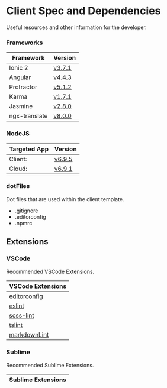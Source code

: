 # Client Spec and Dependencies

Useful resources and other information for the developer.

### Frameworks

| Framework | Version |
|---|---|
| Ionic 2 | [v3.7.1](https://github.com/ionic-team/ionic/compare/v3.7.0...v3.7.1) |
| Angular | [v4.4.3](https://github.com/angular/angular/blob/master/CHANGELOG.md#443-2017-09-19) |
| Protractor | [v5.1.2](https://github.com/angular/protractor/tree/5.1.2) |
| Karma | [v1.7.1](https://github.com/karma-runner/karma/tree/v1.7.1) |
| Jasmine | [v2.8.0](https://github.com/jasmine/jasmine/tree/v2.8.0) |
| ngx-translate | [v8.0.0](https://github.com/ngx-translate/core/tree/v8.0.0) |

### NodeJS

| Targeted App | Version |
|---|---|
| Client: | [v6.9.5](https://nodejs.org/docs/v6.9.5/api/) |
| Cloud: | [v6.9.1](https://nodejs.org/docs/v6.9.1/api/) |

### dotFiles

Dot files that are used within the client template.

+ .gitignore
+ .editorconfig
+ .npmrc

## Extensions

### VSCode

Recommended VSCode Extensions.

| VSCode Extensions |
|---|
| [editorconfig](https://marketplace.visualstudio.com/items?itemName=EditorConfig.EditorConfig) |
| [eslint](https://marketplace.visualstudio.com/items?itemName=dbaeumer.vscode-eslint) |
| [scss-lint](https://marketplace.visualstudio.com/items?itemName=glen-84.sass-lint) |
| [tslint](https://marketplace.visualstudio.com/items?itemName=eg2.tslint) |
| [markdownLint](https://marketplace.visualstudio.com/items?itemName=DavidAnson.vscode-markdownlint) |

### Sublime

Recommended Sublime Extensions.

| Sublime Extensions |
|---|